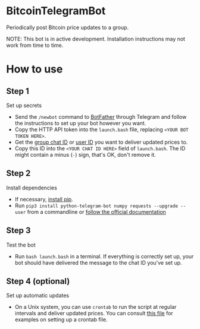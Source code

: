 # BitcoinTelegramBot
Periodically post Bitcoin price updates to a group.

NOTE: This bot is in active development. Installation instructions may not work from time to time.

# How to use

## Step 1
Set up secrets
- Send the `/newbot` command to [BotFather](https://t.me/BotFather) through Telegram and follow the instructions to set up your bot however you want.
- Copy the HTTP API token into the `launch.bash` file, replacing `<YOUR BOT TOKEN HERE>`.
- Get the [group chat ID](http://stackoverflow.com/a/32572159) or [user ID](https://stackoverflow.com/questions/31078710/how-to-obtain-telegram-chat-id-for-a-specific-user) you want to deliver updated prices to.
- Copy this ID into the `<YOUR CHAT ID HERE>` field of `launch.bash`. The ID might contain a minus (`-`) sign, that's OK, don't remove it.

## Step 2
Install dependencies
- If necessary, [install pip](https://pip.pypa.io/en/stable/installing/).
- Run `pip3 install python-telegram-bot numpy requests --upgrade --user` from a commandline or [follow the official documentation](https://github.com/python-telegram-bot/python-telegram-bot)

## Step 3
Test the bot
- Run `bash launch.bash` in a terminal. If everything is correctly set up, your bot should have delivered the message to the chat ID you've set up.

## Step 4 (optional)
Set up automatic updates
- On a Unix system, you can use `crontab` to run the script at regular intervals and deliver updated prices. You can consult [this file](http://man7.org/linux/man-pages/man5/crontab.5.html) for examples on setting up a crontab file.